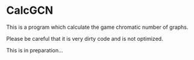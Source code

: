 # CalcGCN
This is a program which calculate the game chromatic number of graphs.

Please be careful that it is very dirty code and is not optimized.

This is in preparation...
